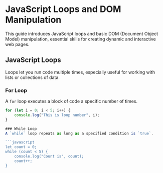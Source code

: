 # JavaScript Loops and DOM Manipulation

This guide introduces JavaScript loops and basic DOM (Document Object Model) manipulation, essential skills for creating dynamic and interactive web pages.

## JavaScript Loops

Loops let you run code multiple times, especially useful for working with lists or collections of data.

### For Loop
A `for` loop executes a block of code a specific number of times.

```javascript
for (let i = 0; i < 5; i++) {
    console.log("This is loop number", i);
}

### While Loop
A `while` loop repeats as long as a specified condition is `true`.

```javascript
let count = 0;
while (count < 5) {
    console.log("Count is", count);
    count++;
}
